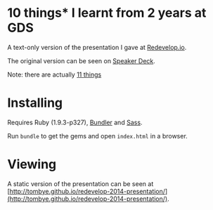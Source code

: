 # 10 things* I learnt from 2 years at GDS

A text-only version of the presentation I gave at [Redevelop.io](http://redevelop.io/).

The original version can be seen on [Speaker Deck](https://speakerdeck.com/tombye/10-things-i-learnt-from-2-years-at-the-government-digital-service).

Note: there are actually [11 things](http://en.wikipedia.org/wiki/Up_to_eleven)

# Installing

Requires Ruby (1.9.3-p327), [Bundler](http://bundler.io/) and [Sass](http://sass-lang.com/).

Run `bundle` to get the gems and open `index.html` in a browser.

# Viewing

A static version of the presentation can be seen at [http://tombye.github.io/redevelop-2014-presentation/](http://tombye.github.io/redevelop-2014-presentation/).
